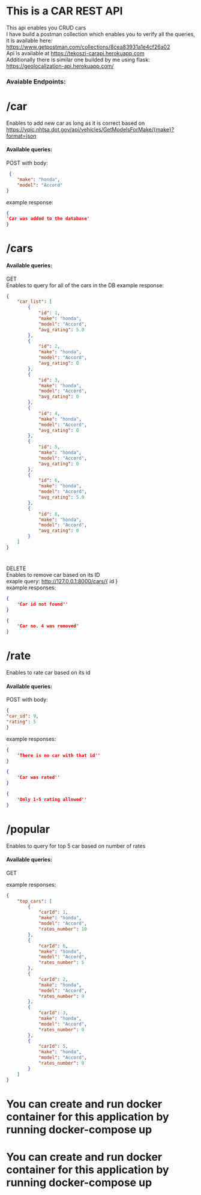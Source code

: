 # This is a CAR REST API
This api enables you CRUD cars<br>
I have build a postman collection which enables you to verify all the queries, it is available here: https://www.getpostman.com/collections/8cea83931a1e4cf26a02 <br>
Api is available at https://tekoszi-carapi.herokuapp.com <br>
Additionally there is similar one builded by me using flask: https://geolocalization-api.herokuapp.com/
### Avaiable Endpoints:<br>
# /car<br>
Enables to add new car as long as it is correct based on https://vpic.nhtsa.dot.gov/api/vehicles/GetModelsForMake/{make}?format=json
#### Available queries:<br>
POST with body:
```json
 {
    "make": "honda",
    "model": "Accord"
}
```
example response:
```json
{
'Car was added to the database'
}
```
# /cars<br>
#### Available queries:<br>
GET <br>
Enables to query for all of the cars in the DB
example response:
```json
{
    "car_list": [
        {
            "id": 1,
            "make": "honda",
            "model": "Accord",
            "avg_rating": 5.0
        },
        {
            "id": 2,
            "make": "honda",
            "model": "Accord",
            "avg_rating": 0
        },
        {
            "id": 3,
            "make": "honda",
            "model": "Accord",
            "avg_rating": 0
        },
        {
            "id": 4,
            "make": "honda",
            "model": "Accord",
            "avg_rating": 0
        },
        {
            "id": 5,
            "make": "honda",
            "model": "Accord",
            "avg_rating": 0
        },
        {
            "id": 6,
            "make": "honda",
            "model": "Accord",
            "avg_rating": 5.0
        },
        {
            "id": 8,
            "make": "honda",
            "model": "Accord",
            "avg_rating": 0
        }
    ]
}
```
#
DELETE<br>
Enables to remove car based on its ID<br>
exaple query: http://127.0.0.1:8000/cars/{ id } <br>
example responses:
```json
{
    'Car id not found''
}
```
```json
{
    'Car no. 4 was removed'
}
```
#
# /rate<br>
Enables to rate car based on its id
#### Available queries:<br>
POST with body:
```json
{
"car_id": 9,
"rating": 5
}
```

example responses: <br>
```json
{
    'There is no car with that id''
}
```
```json
{
    'Car was rated''
}
```
```json
{
    'Only 1-5 rating allowed''
}
```

#
# /popular<br>
Enables to query for top 5 car based on number of rates
#### Available queries:<br>
GET

example responses: <br>
```json
{
    "top_cars": [
        {
            "carId": 1,
            "make": "honda",
            "model": "Accord",
            "rates_number": 10
        },
        {
            "carId": 6,
            "make": "honda",
            "model": "Accord",
            "rates_number": 5
        },
        {
            "carId": 2,
            "make": "honda",
            "model": "Accord",
            "rates_number": 0
        },
        {
            "carId": 3,
            "make": "honda",
            "model": "Accord",
            "rates_number": 0
        },
        {
            "carId": 5,
            "make": "honda",
            "model": "Accord",
            "rates_number": 0
        }
    ]
}
```
#
# You can create and run docker container for this application by running docker-compose up
# You can create and run docker container for this application by running docker-compose up
